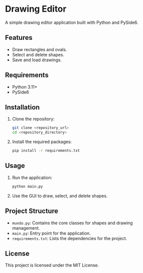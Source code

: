 # Drawing Editor

A simple drawing editor application built with Python and PySide6.

## Features

- Draw rectangles and ovals.
- Select and delete shapes.
- Save and load drawings.

## Requirements

- Python 3.11+
- PySide6

## Installation

1. Clone the repository:
    ```sh
    git clone <repository_url>
    cd <repository_directory>
    ```

2. Install the required packages:
    ```sh
    pip install -r requirements.txt
    ```

## Usage

1. Run the application:
    ```sh
    python main.py
    ```

2. Use the GUI to draw, select, and delete shapes.

## Project Structure

- `mundo.py`: Contains the core classes for shapes and drawing management.
- `main.py`: Entry point for the application.
- `requirements.txt`: Lists the dependencies for the project.

## License

This project is licensed under the MIT License.